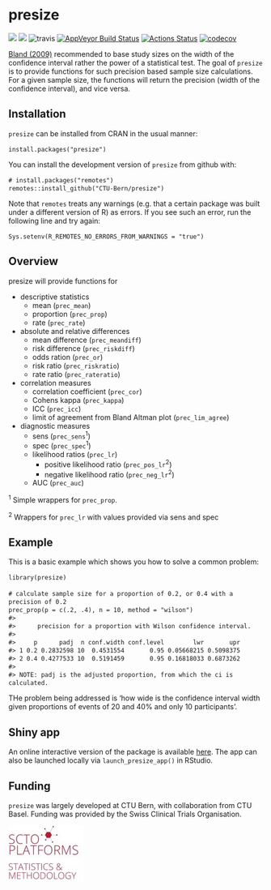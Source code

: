<!-- README.md is generated from README.Rmd. Please edit that file -->

presize
=======

[![](https://www.r-pkg.org/badges/version/presize?color=green)](https://cran.r-project.org/package=presize)
[![](https://img.shields.io/badge/dev%20version-0.1.3-blue.svg)](https://github.com/CTU-Bern/presize)
![travis](https://travis-ci.com/CTU-Bern/presize.svg?branch=master)
[![AppVeyor Build
Status](https://ci.appveyor.com/api/projects/status/github/CTU-Bern/presize?branch=master&svg=true)](https://ci.appveyor.com/project/CTU-Bern/presize)
[![Actions
Status](https://github.com/CTU-Bern/presize/workflows/R-CMD-check/badge.svg)](https://github.com/CTU-Bern/presize/actions)
[![codecov](https://codecov.io/github/CTU-Bern/presize/branch/master/graphs/badge.svg)](https://codecov.io/github/CTU-Bern/presize)

[Bland (2009)](https://www.bmj.com/content/339/bmj.b3985) recommended to
base study sizes on the width of the confidence interval rather the
power of a statistical test. The goal of `presize` is to provide
functions for such precision based sample size calculations. For a given
sample size, the functions will return the precision (width of the
confidence interval), and vice versa.

Installation
------------

`presize` can be installed from CRAN in the usual manner:

    install.packages("presize")

You can install the development version of `presize` from github with:

    # install.packages("remotes")
    remotes::install_github("CTU-Bern/presize")

Note that `remotes` treats any warnings (e.g. that a certain package was
built under a different version of R) as errors. If you see such an
error, run the following line and try again:

    Sys.setenv(R_REMOTES_NO_ERRORS_FROM_WARNINGS = "true")

Overview
--------

presize will provide functions for

-   descriptive statistics
    -   mean (`prec_mean`)
    -   proportion (`prec_prop`)
    -   rate (`prec_rate`)
-   absolute and relative differences
    -   mean difference (`prec_meandiff`)
    -   risk difference (`prec_riskdiff`)
    -   odds ration (`prec_or`)
    -   risk ratio (`prec_riskratio`)
    -   rate ratio (`prec_rateratio`) <!--    + hazard ratio -->
-   correlation measures
    -   correlation coefficient (`prec_cor`)
    -   Cohens kappa (`prec_kappa`)
    -   ICC (`prec_icc`)
    -   limit of agreement from Bland Altman plot (`prec_lim_agree`)
-   diagnostic measures
    -   sens (`prec_sens`<sup>1</sup>)
    -   spec (`prec_spec`<sup>1</sup>)
    -   likelihood ratios (`prec_lr`)
        -   positive likelihood ratio (`prec_pos_lr`<sup>2</sup>)
        -   negative likelihood ratio (`prec_neg_lr`<sup>2</sup>)
    -   AUC (`prec_auc`)

<sup>1</sup> Simple wrappers for `prec_prop`.

<sup>2</sup> Wrappers for `prec_lr` with values provided via sens and
spec

Example
-------

This is a basic example which shows you how to solve a common problem:

    library(presize)

    # calculate sample size for a proportion of 0.2, or 0.4 with a precision of 0.2
    prec_prop(p = c(.2, .4), n = 10, method = "wilson")
    #> 
    #>      precision for a proportion with Wilson confidence interval. 
    #> 
    #>     p      padj  n conf.width conf.level        lwr       upr
    #> 1 0.2 0.2832598 10  0.4531554       0.95 0.05668215 0.5098375
    #> 2 0.4 0.4277533 10  0.5191459       0.95 0.16818033 0.6873262
    #> 
    #> NOTE: padj is the adjusted proportion, from which the ci is calculated.

THe problem being addressed is ‘how wide is the confidence interval
width given proportions of events of 20 and 40% and only 10
participants’.

Shiny app
---------

An online interactive version of the package is available
[here](https://ctu-bern.shinyapps.io/presize). The app can also be
launched locally via `launch_presize_app()` in RStudio.

Funding
-------

`presize` was largely developed at CTU Bern, with collaboration from CTU
Basel. Funding was provided by the Swiss Clinical Trials Organisation.

<img src="inst/fig/SCTO_Platform_Logo_2020_RZ_SM.jpg" width="148" />

<!-- ![](man/fig/scto_ctu_member_cmyk.jpg) -->
